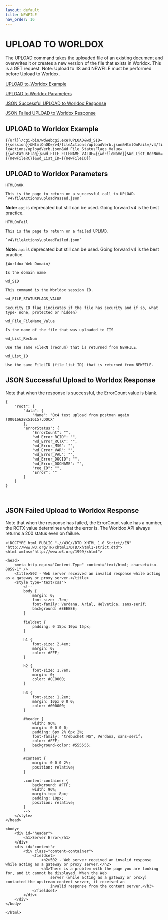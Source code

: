 ```yaml
---
layout: default
title: NEWFILE
nav_order: 16
---
```

# UPLOAD TO WORLDOX

The UPLOAD command takes the uploaded file of an existing document and overwrites it or creates a new version of the file that exists in Worldox. This is a GET request. Note: Upload to IIS and NEWFILE must be performed before Upload to Worldox.

[UPLOAD to_Worldox Example](#upload-to-worldox-example)

[UPLOAD to Worldox Parameters](#upload-to-worldox-parameters)

[JSON Successful UPLOAD to Worldox Response](#json-successful-upload-to-worldox-response)

[JSON Failed UPLOAD to Worldox Response](#json-failed-upload-to-worldox-response)

## UPLOAD to Worldox Example

`{{url}}/cgi-bin/wdwebcgi.exe?UPLOAD&wd_SID={{session}}&HtmlOnOK=/v4/fileActions/uploadVerb.json&HtmlOnFail=/v4/fileActions/uploadVerb.json&Wd_File_StatusFlags_Value={{wdStatusFlag}}&wd_FILE_FILENAME_VALUE={{wdFileName}}&Wd_List_RecNum={{newFileRC}}&wd_List_ID={{newFileID}}`

## UPLOAD to Worldox Parameters

`HTMLOnOK`

	This is the page to return on a successful call to UPLOAD.
	`v4\fileActions\uploadPassed.json`

**Note:** `api` is deprecated but still can be used. Going forward v4 is the best practice.

`HTMLOnFail`

	This is the page to return on a failed UPLOAD.
	
	`v4\fileActions\uploadFailed.json`

**Note:** `api` is deprecated but still can be used. Going forward v4 is the best practice.

`{Worldox Web Domain}`
	
	Is the domain name

`wd_SID`

	This command is the Worldox session ID.

`wd_FILE_STATUSFLAGS_VALUE`

	Security ID flag (indicates if the file has security and if so, what type- none, protected or hidden)

`wd_File_FileName_Value`

	Is the name of the file that was uploaded to IIS
`wd_List_RecNum`

	Use the same FileRN (recnum) that is returned from NEWFILE.

`wd_List_ID`

	Use the same FileLID (file list ID) that is returned from NEWFILE.
## JSON Successful Upload to Worldox Response

Note that when the response is successful, the ErrorCount value is blank. 

```
{
    "root": {
        "data": {
            "Name": "Qc4 test upload from postman again (00016628x51615).DOCX"
        },
        "errorStatus": {
            "ErrorCount": "",
            "wd_Error_RCID": "",
            "wd_Error_RCTX": "",
            "wd_Error_MSG": "",
            "wd_Error_VAR": "",
            "wd_Error_VAL": "",
            "wd_Error_DOCID": "",
            "wd_Error_DOCNAME": "",
            "req_ID": "",
            "Error": ""
        }
    }
}
```
 
## JSON Failed Upload to Worldox Response

Note that when the response has failed, the ErrorCount value has a number, the RCTX value determines what the error is. The Worldox API always returns a 200 status even on failure. 

```
<!DOCTYPE html PUBLIC "-//W3C//DTD XHTML 1.0 Strict//EN" "http://www.w3.org/TR/xhtml1/DTD/xhtml1-strict.dtd">
<html xmlns="http://www.w3.org/1999/xhtml">

<head>
    <meta http-equiv="Content-Type" content="text/html; charset=iso-8859-1" />
    <title>502 - Web server received an invalid response while acting as a gateway or proxy server.</title>
    <style type="text/css">
        <!--
        body {
            margin: 0;
            font-size: .7em;
            font-family: Verdana, Arial, Helvetica, sans-serif;
            background: #EEEEEE;
        }

        fieldset {
            padding: 0 15px 10px 15px;
        }

        h1 {
            font-size: 2.4em;
            margin: 0;
            color: #FFF;
        }

        h2 {
            font-size: 1.7em;
            margin: 0;
            color: #CC0000;
        }

        h3 {
            font-size: 1.2em;
            margin: 10px 0 0 0;
            color: #000000;
        }

        #header {
            width: 96%;
            margin: 0 0 0 0;
            padding: 6px 2% 6px 2%;
            font-family: "trebuchet MS", Verdana, sans-serif;
            color: #FFF;
            background-color: #555555;
        }

        #content {
            margin: 0 0 0 2%;
            position: relative;
        }

        .content-container {
            background: #FFF;
            width: 96%;
            margin-top: 8px;
            padding: 10px;
            position: relative;
        }
        -->
    </style>
</head>

<body>
    <div id="header">
        <h1>Server Error</h1>
    </div>
    <div id="content">
        <div class="content-container">
            <fieldset>
                <h2>502 - Web server received an invalid response while acting as a gateway or proxy server.</h2>
                <h3>There is a problem with the page you are looking for, and it cannot be displayed. When the Web
                    server (while acting as a gateway or proxy) contacted the upstream content server, it received an
                    invalid response from the content server.</h3>
            </fieldset>
        </div>
    </div>
</body>

</html>
```

